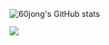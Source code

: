 ![60jong's GitHub stats](https://github-readme-stats.vercel.app/api?username=60jong&show_icon=true&theme=kacho_ga)


<img src="http://localhost:9001/members/get-image](https://ozimg.flyasiana.com/temp/image/20221201/af1b0fb4-5483-48ef-9d9a-2b8551625e32.jpeg](https://contents-image.twayair.com/contents/2022/1222/70040278-2e90-4458-86da-2c590f6a7a12.jpg">
<!--
**60jong/60jong** is a ✨ _special_ ✨ repository because its `README.md` (this file) appears on your GitHub profile.

Here are some ideas to get you started:

- 🔭 I’m currently working on ...
- 🌱 I’m currently learning ...
- 👯 I’m looking to collaborate on ...
- 🤔 I’m looking for help with ...
- 💬 Ask me about ...
- 📫 How to reach me: ...
- 😄 Pronouns: ...
- ⚡ Fun fact: ...
-->
